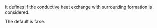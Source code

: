 It defines if the conductive heat exchange with surrounding formation is
considered.

The default is false.
